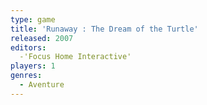 ```yaml
---
type: game
title: 'Runaway : The Dream of the Turtle'
released: 2007
editors: 
  -'Focus Home Interactive'
players: 1
genres:
  - Aventure
---
```

